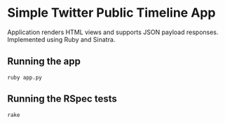 # Simple Twitter Public Timeline App

Application renders HTML views and supports JSON payload responses. Implemented using Ruby and Sinatra.

## Running the app

`ruby app.py`

## Running the RSpec tests

`rake`
